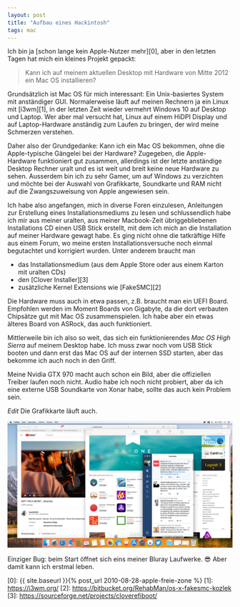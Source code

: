 ```yaml
---
layout: post
title: "Aufbau eines Hackintosh"
tags: mac
---
```

Ich bin ja [schon lange kein Apple-Nutzer mehr][0], aber in den letzten Tagen hat mich ein kleines Projekt gepackt:

> Kann ich auf meinem aktuellen Desktop mit Hardware von Mitte 2012 ein Mac OS installieren?

Grundsätzlich ist Mac OS für mich interessant: Ein Unix-basiertes System mit anständiger GUI. Normalerweise
läuft auf meinen Rechnern ja ein Linux mit [i3wm][1], in der letzten Zeit wieder vermehrt Windows 10 auf Desktop und Laptop.
Wer aber mal versucht hat, Linux auf einem HiDPI Display und auf Laptop-Hardware anständig zum Laufen zu bringen,
der wird meine Schmerzen verstehen.

Daher also der Grundgedanke: Kann ich ein Mac OS bekommen, ohne die Apple-typische Gängelei bei der Hardware? Zugegeben,
die Apple-Hardware funktioniert gut zusammen, allerdings ist der letzte anständige Desktop Rechner uralt und es ist weit und
breit keine neue Hardware zu sehen. Ausserdem bin ich zu sehr Gamer, um auf Windows zu verzichten und möchte bei der
Auswahl von Grafikkarte, Soundkarte und RAM nicht auf die Zwangszuweisung von Apple angewiesen sein.

Ich habe also angefangen, mich in diverse Foren einzulesen, Anleitungen zur Erstellung eines Installationsmediums zu lesen und
schlussendlich habe ich mir aus meiner uralten, aus meiner Macbook-Zeit übriggebliebenen Installations CD einen USB Stick
erstellt, mit dem ich mich an die Installation auf meiner Hardware gewagt habe. Es ging nicht ohne die tatkräftige Hilfe aus
einem Forum, wo meine ersten Installationsversuche noch einmal begutachtet und korrigiert wurden. Unter anderem braucht man

  * das Installationsmedium (aus dem Apple Store oder aus einem Karton mit uralten CDs)
  * den [Clover Installer][3]
  * zusätzliche Kernel Extensions wie [FakeSMC][2]

Die Hardware muss auch in etwa passen, z.B. braucht man ein UEFI Board. Empfohlen werden im Moment Boards von Gigabyte, da die
dort verbauten Chipsätze gut mit Mac OS zusammenspielen. Ich habe aber ein etwas älteres Board von ASRock, das auch funktioniert.

Mittlerweile bin ich also so weit, das sich ein funktionierendes *Mac OS High Sierra* auf meinem Desktop habe. Ich muss zwar
noch vom USB Stick booten und dann erst das Mac OS auf der internen SSD starten, aber das bekomme ich auch noch in den Griff.

Meine Nvidia GTX 970 macht auch schon ein Bild, aber die offiziellen Treiber laufen noch nicht. Audio habe ich noch nicht
probiert, aber da ich eine externe USB Soundkarte von Xonar habe, sollte das auch kein Problem sein.

*Edit* Die Grafikkarte läuft auch.

![Screenshot von Mac OS High Sierra](/images/macos.png)

Einziger Bug: beim Start öffnet sich eins meiner Bluray Laufwerke. 😎 Aber damit kann ich erstmal leben.

[0]: {{ site.baseurl }}{% post_url 2010-08-28-apple-freie-zone %}
[1]: https://i3wm.org/
[2]: https://bitbucket.org/RehabMan/os-x-fakesmc-kozlek
[3]: https://sourceforge.net/projects/cloverefiboot/
